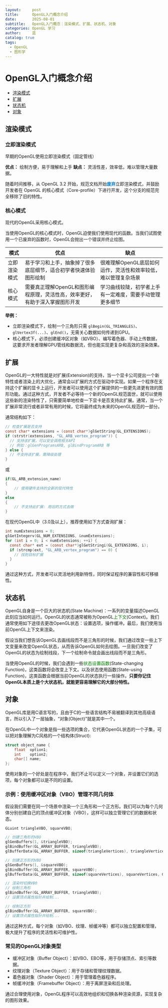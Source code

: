 ```yaml
---
layout:     post
title:      OpenGL入门概念介绍
date:       2025-08-01
subtitle:   OpenGL入门概念：渲染模式、扩展、状态机、对象
categories: OpenGL 学习
author:     蓝
catalog: true
tags: 
  - OpenGL
  - 图形学
---
```


# OpenGL入门概念介绍

- [渲染模式](#渲染模式)
- [扩展](#扩展)
- [状态机](#状态机)
- [对象](#对象)

## 渲染模式

### 立即渲染模式

早期的OpenGL使用立即渲染模式（固定管线）

**优点：** 绘制方便，易于理解和上手
**缺点：** 灵活性差，效率低，难以管理大量数据。

随着时间推移，从 OpenGL 3.2 开始，规范文档开始<font style ="color:#007acc; font-weight:bold;"><b>废弃</b></font>立即渲染模式，并鼓励开发者在 OpenGL 的核心模式（Core-profile）下进行开发，这个分支的规范完全移除了旧的特性。

### 核心模式

现代的OpenGL采用核心模式。

当使用OpenGL的核心模式时，OpenGL迫使我们使用现代的函数。当我们试图使用一个已废弃的函数时，OpenGL会抛出一个错误并终止绘图。

| 模式         | 优点                                                         | 缺点                                                         |
| ------------ | ------------------------------------------------------------ | ------------------------------------------------------------ |
| 立即渲染模式 | 易于学习和上手，抽象掉了很多底层细节，适合初学者快速体验图形绘制 | 很难理解OpenGL底层如何运作，灵活性和效率较低，难以管理复杂场景 |
| 核心模式     | 需要真正理解OpenGL和图形编程原理，灵活性高，效率更好，有助于深入掌握图形开发 | 学习曲线较陡，初学者上手有一定难度，需要手动管理更多细节       |

**举例：**  
- 立即渲染模式下，绘制一个三角形只需 `glBegin(GL_TRIANGLES)`、`glVertex3f(...)`、`glEnd()`，无需关心数据如何传递到GPU。  
- 核心模式下，必须创建缓冲区对象（如VBO）、编写着色器、手动上传数据，这要求开发者理解GPU管线和数据流，但也能实现更复杂和高效的渲染效果。

## 扩展

OpenGL的一大特性就是对扩展(Extension)的支持，当一个显卡公司提出一个新特性或者渲染上的大优化，通常会以扩展的方式在驱动中实现。如果一个程序在支持这个扩展的显卡上运行，开发者可以使用这个扩展提供的一些更先进更有效的图形功能。通过这种方式，开发者不必等待一个新的OpenGL规范面世，就可以使用这些新的渲染特性了，只需要简单地检查一下显卡是否支持此扩展。通常，当一个扩展非常流行或者非常有用的时候，它将最终成为未来的OpenGL规范的一部分。

通常结构如下：

```c
// 检查扩展是否支持
const char* extensions = (const char*)glGetString(GL_EXTENSIONS);
if (strstr(extensions, "GL_ARB_vertex_program")) {
  // 支持该扩展，可以安全调用相关API
  // 例如：glGenProgramsARB, glBindProgramARB 等
} else {
  // 不支持该扩展，需降级处理
}
```

或

```c
if(GL_ARB_extension_name)
{
    // 使用硬件支持的全新的现代特性
}
else
{
    // 不支持此扩展: 用旧的方式去做
}
```

在现代OpenGL中（3.0及以上），推荐使用如下方式查询扩展：

```c
int numExtensions = 0;
glGetIntegerv(GL_NUM_EXTENSIONS, &numExtensions);
for (int i = 0; i < numExtensions; ++i) {
  const char* ext = (const char*)glGetStringi(GL_EXTENSIONS, i);
  if (strcmp(ext, "GL_ARB_vertex_program") == 0) {
    // 找到目标扩展
  }
}
```

通过这种方式，开发者可以灵活地利用新特性，同时保证程序的兼容性和可移植性。


## 状态机

OpenGL自身是一个巨大的状态机(State Machine)：一系列的变量描述OpenGL此刻应当如何运行。OpenGL的状态通常被称为OpenGL<font color="#008000">上下文</font>(Context)。我们通常使用如下途径去更改OpenGL状态：设置选项，操作缓冲。最后，我们使用当前OpenGL上下文来渲染。

假设当我们想告诉OpenGL去画线段而不是三角形的时候，我们通过改变一些上下文变量来改变OpenGL状态，从而告诉OpenGL如何去绘图。一旦我们改变了OpenGL的状态为绘制线段，下一个绘制命令就会画出线段而不是三角形。

当使用OpenGL的时候，我们会遇到一些<font color="#008000">状态设置函数</font>(State-changing Function)，这类函数将会改变上下文。以及状态使用函数(State-using Function)，这类函数会根据当前OpenGL的状态执行一些操作。**只要你记住OpenGL本质上是个大状态机，就能更容易理解它的大部分特性。**

## 对象

OpenGL库是用C语言写的，且由于C的一些语言结构不易被翻译到其他高级语言，所以引入了一层抽象，“对象(Object)”就是其中一个。

在OpenGL中一个对象是指一些选项的集合，它代表OpenGL状态的一个子集，可以把对象理解为C风格的一个结构体(Struct):

```c
struct object_name {
    float  option1;
    int    option2;
    char[] name;
};
```

使用对象的一个好处是在程序中，我们不止可以定义一个对象，并设置它们的选项，每个对象都可以是不同的设置。

### 示例：使用缓冲区对象（VBO）管理不同几何体

假设我们需要在同一个场景中渲染一个三角形和一个正方形。我们可以为每个几何体分别创建自己的顶点缓冲区对象（VBO），这样可以独立管理它们的数据和状态。

```c
GLuint triangleVBO, squareVBO;

// 创建三角形的VBO
glGenBuffers(1, &triangleVBO);
glBindBuffer(GL_ARRAY_BUFFER, triangleVBO);
glBufferData(GL_ARRAY_BUFFER, sizeof(triangleVertices), triangleVertices, GL_STATIC_DRAW);

// 创建正方形的VBO
glGenBuffers(1, &squareVBO);
glBindBuffer(GL_ARRAY_BUFFER, squareVBO);
glBufferData(GL_ARRAY_BUFFER, sizeof(squareVertices), squareVertices, GL_STATIC_DRAW);

// 渲染时切换VBO
// 绘制三角形
glBindBuffer(GL_ARRAY_BUFFER, triangleVBO);
// 设置顶点属性指针并绘制...

// 绘制正方形
glBindBuffer(GL_ARRAY_BUFFER, squareVBO);
// 设置顶点属性指针并绘制...
```

通过这种方式，每个对象（如VBO、纹理、帧缓冲等）都可以独立配置和管理，极大提升了程序的灵活性和可维护性。

### 常见的OpenGL对象类型

- 缓冲区对象（Buffer Object）：如VBO、EBO等，用于存储顶点、索引等数据。
- 纹理对象（Texture Object）：用于存储和管理纹理数据。
- 着色器对象（Shader Object）：用于管理着色器程序。
- 帧缓冲对象（Framebuffer Object）：用于离屏渲染和后处理。

通过合理使用对象，OpenGL程序可以高效地组织和切换各种渲染资源，实现复杂的图形效果。